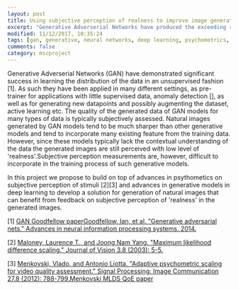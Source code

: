 ```yaml
---
layout: post
title: Using subjective perception of realness to improve image generation 
excerpt: "Generative Adverserial Networks have produced the exceeding reality in image generation. Can we use methods from psychometrics to improve this even further?"
modified: 11/12/2017, 10:35:24
tags: [gan, generative, neural networks, deep learning, psychometrics, two-alternative forced-choice]
comments: false
category: mscproject
---
```


Generative Adverserial Networks (GAN) have demonstrated significant success in learning the distribution of the data in an unsupervised fashion [1]. As such they have been applied in many different settings, as pre-trainer for applications with little supervised data, anomaly detection [], as well as for generating new datapoints and possibly augmenting the dataset, active learning etc.
The quality of the generated data of GAN models for many types of data is typically subjectively assessed. Natural images generated by GAN models tend to be much sharper than other generative models and tend to incorporate many existing feature from the training data. However, since these models typically lack the contextual understanding of the data the generated images are still perceived with low level of 'realness'.Subjective perception measurements are, however, difficult to incorporate in the training process of such generative models.

In this project we propose to build on top of advances in psythometics on subjective perception of stimuli [2][3] and advances in generative models in deep learning to develop a solution for generation of natural images that can benefit from feedback on subjective perception of 'realness' in the generated images. 

[1] [GAN Goodfellow paperGoodfellow, Ian, et al. "Generative adversarial nets." Advances in neural information processing systems. 2014.](http://papers.nips.cc/paper/5423-generative-adversarial-nets)

[2] [Maloney, Laurence T., and Joong Nam Yang. "Maximum likelihood difference scaling." Journal of Vision 3.8 (2003): 5-5.](http://jov.arvojournals.org/article.aspx?articleid=2192635)

[3] [Menkovski, Vlado, and Antonio Liotta. "Adaptive psychometric scaling for video quality assessment." Signal Processing: Image Communication 27.8 (2012): 788-799.Menkovski MLDS QoE paper](http://www.sciencedirect.com/science/article/pii/S0923596512000136)
